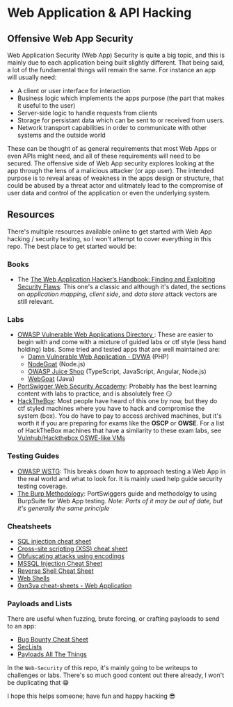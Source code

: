 # Web Application & API Hacking

## Offensive Web App Security

Web Application Security (Web App) Security is quite a big topic, and this is mainly due to each application being built slightly different. That being said, a lot of the fundamental things will remain the same. For instance an app will usually need: 

* A client or user interface for interaction
* Business logic which implements the apps purpose (the part that makes it useful to the user)
* Server-side logic to handle requests from clients
* Storage for persistant data which can be sent to or received from users.
* Network transport capabilities in order to communicate with other systems and the outside world 

These can be thought of as general requirements that most Web Apps or even APIs might need, and all of these requirements will need to be secured. The offensive side of Web App security explores looking at the app through the lens of a malicious attacker (or app user). The intended purpose is to reveal areas of weakness in the apps design or structure, that could be abused by a threat actor and ulitmately lead to the compromise of user data and control of the application or even the underlying system. 

## Resources

There's multiple resources available online to get started with Web App hacking / security testing, so I won't attempt to cover everything in this repo. The best place to get started would be:

### Books
- The [The Web Application Hacker’s Handbook: Finding and Exploiting Security Flaws](https://www.amazon.com/Web-Application-Hackers-Handbook-Exploiting/dp/1118026470/): This one's a classic and although it's dated, the sections on *application mapping*, *client side*, and *data store* attack vectors are still relevant.

### Labs
- [OWASP Vulnerable Web Applications Directory
](https://owasp.org/www-project-vulnerable-web-applications-directory/): These are easier to begin with and come with a mixture of guided labs or ctf style (less hand holding) labs. Some tried and tested apps that are well maintained are: 
    - [Damn Vulnerable Web Application - DVWA](https://github.com/digininja/DVWA) (PHP)
    - [NodeGoat](https://www.owasp.org/index.php/OWASP_Node_js_Goat_Project) (Node.js)
    - [OWASP Juice Shop](https://owasp-juice.shop/) (TypeScript, JavaScript, Angular, Node.js)
    - [WebGoat](https://owasp.org/www-project-webgoat/) (Java)
- [PortSwigger Web Security Accademy](https://portswigger.net/web-security): Probably has the best learning content with labs to practice, and is absolutely free :smirk:
- [HackTheBox](https://www.hackthebox.com/hacker): Most people have heard of this one by now, but they do ctf styled machines where you have to hack and compromise the system (box). You do have to pay to access archived machines, but it's worth it if you are preparing for exams like the **OSCP** or **OWSE**. For a list of HackTheBox machines that have a similarity to these exam labs, see [Vulnhub/Hackthebox OSWE-like VMs](https://docs.google.com/spreadsheets/d/1dwSMIAPIam0PuRBkCiDI88pU3yzrqqHkDtBngUHNCw8/edit#gid=665299979)

### Testing Guides
- [OWASP WSTG](https://owasp.org/www-project-web-security-testing-guide/latest/): This breaks down how to approach testing a Web App in the real world and what to look for. It is mainly used help guide security testing coverage.
- [The Burp Methodology](https://portswigger.net/support/the-burp-methodology): PortSwiggers guide and methodolgy to using BurpSuite for Web App testing. *Note: Parts of it may be out of date, but it's generally the same principle*

### Cheatsheets
- [SQL injection cheat sheet](https://portswigger.net/web-security/sql-injection/cheat-sheet)
- [Cross-site scripting (XSS) cheat sheet](https://portswigger.net/web-security/cross-site-scripting/cheat-sheet#vuejs-reflected)
- [Obfuscating attacks using encodings
](https://portswigger.net/web-security/essential-skills/obfuscating-attacks-using-encodings#obfuscation-via-url-encoding)
- [MSSQL Injection Cheat Sheet](https://pentestmonkey.net/cheat-sheet/sql-injection/mssql-sql-injection-cheat-sheet)
- [Reverse Shell Cheat Sheet](https://pentestmonkey.net/cheat-sheet/shells/reverse-shell-cheat-sheet)
- [Web Shells](https://pentestmonkey.net/category/tools/web-shells)
- [0xn3va cheat-sheets - Web Application](https://0xn3va.gitbook.io/cheat-sheets/web-application/abusing-http-hop-by-hop-request-headers)

### Payloads and Lists
There are useful when fuzzing, brute forcing, or crafting payloads to send to an app:
- [Bug Bounty Cheat Sheet](https://github.com/EdOverflow/bugbounty-cheatsheet)
- [SecLists](https://github.com/danielmiessler/SecLists)
- [Payloads All The Things](https://github.com/swisskyrepo/PayloadsAllTheThings)

In the `Web-Security` of this repo, it's mainly going to be writeups to challenges or labs. There's so much good content out there already, I won't be duplicating that :grin:

I hope this helps someone; have fun and happy hacking :sunglasses:
